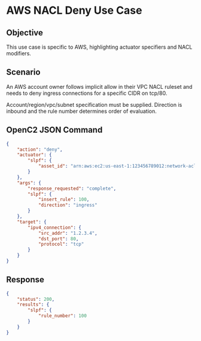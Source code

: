 # AWS NACL Deny Use Case

## Objective
This use case is specific to AWS, highlighting actuator specifiers and NACL modifiers.

## Scenario
An AWS account owner follows implicit allow in their VPC NACL ruleset and needs to deny ingress connections for a specific CIDR on tcp/80.

Account/region/vpc/subnet specification must be supplied. Direction is inbound and the rule number determines order of evaluation.

## OpenC2 JSON Command

```json
{
    "action": "deny",
    "actuator": {
        "slpf": {
            "asset_id": "arn:aws:ec2:us-east-1:123456789012:network-acl/acl-01234567"
        }
    },
    "args": {
        "response_requested": "complete",
        "slpf": {
            "insert_rule": 100,
            "direction": "ingress"
        }
    },
    "target": {
        "ipv4_connection": {
            "src_addr": "1.2.3.4",
            "dst_port": 80,
            "protocol": "tcp"
        }
    }
}
```

## Response

```json
{  
    "status": 200,
    "results": {
        "slpf": {
            "rule_number": 100
        }
    }
}
```
